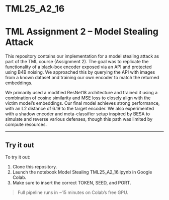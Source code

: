 # TML25_A2_16

# TML Assignment 2 – Model Stealing Attack

This repository contains our implementation for a model stealing attack as part of the TML course (Assignment 2). The goal was to replicate the functionality of a black-box encoder exposed via an API and protected using B4B noising. We approached this by querying the API with images from a known dataset and training our own encoder to match the returned embeddings.

We primarily used a modified ResNet18 architecture and trained it using a combination of cosine similarity and MSE loss to closely align with the victim model’s embeddings. Our final model achieves strong performance, with an L2 distance of 6.19 to the target encoder. We also experimented with a shadow encoder and meta-classifier setup inspired by BESA to simulate and reverse various defenses, though this path was limited by compute resources.

---

## Try it out

To try it out:
1. Clone this repository.
2. Launch the notebook Model Stealing TML25_A2_16.ipynb in Google Colab.
3. Make sure to insert the correct TOKEN, SEED, and PORT.

> Full pipeline runs in ~15 minutes on Colab’s free GPU.
